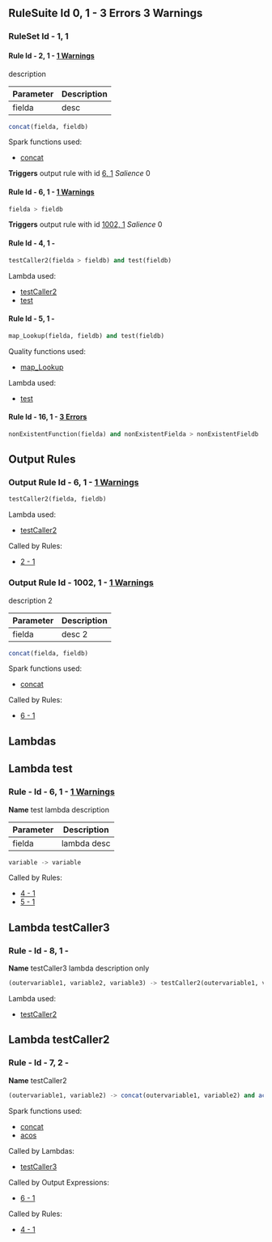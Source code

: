 
## RuleSuite Id 0, 1 <a name="ruleSuite_0_1"></a> - <span class="rule_error">3 Errors</span><span class="rule_warning"> 3 Warnings</span>



### RuleSet Id - 1, 1 <a name="ruleSet_1_1"></a>

#### Rule Id - 2, 1 <a name="rule_2_1"></a> -  <a href="../sampleDocsValidation/#Warnings_2_1" class="rule_warning">1 Warnings</a>
description

|Parameter|Description|
|---|---|
|fielda|desc|



    

```sql
concat(fielda, fieldb)
```

<div class="spark_functions_used comma-list">
<p>Spark functions used:</p>
<ul>

<li> <a target="_blank" href="https://spark.apache.org/docs/latest/api/sql/index.html#concat">concat</a> </li>
</ul>
</div>



__Triggers__ output rule with id <a href="#outputRule_6_1">6, 1</a> _Salience_ 0
 
#### Rule Id - 6, 1 <a name="rule_6_1"></a> -  <a href="../sampleDocsValidation/#Warnings_6_1" class="rule_warning">1 Warnings</a>




    

```sql
fielda > fieldb
```



__Triggers__ output rule with id <a href="#outputRule_1002_1">1002, 1</a> _Salience_ 0
 
#### Rule Id - 4, 1 <a name="rule_4_1"></a> - 




    

```sql
testCaller2(fielda > fieldb) and test(fieldb)
```

<div class="lambdas_used comma-list">
<p>Lambda used:</p>
<ul>

<li> <a href="#lambda_7_2">testCaller2</a> </li>

<li> <a href="#lambda_6_1">test</a> </li>
</ul>
</div>


 
#### Rule Id - 5, 1 <a name="rule_5_1"></a> - 




    

```sql
map_Lookup(fielda, fieldb) and test(fieldb)
```

<div class="spark_functions_used comma-list">
<p>Quality functions used:</p>
<ul>

<li> <a target="_blank" href="../../sqlfunctions/#map_lookup">map_Lookup</a> </li>
</ul>
</div>

<div class="lambdas_used comma-list">
<p>Lambda used:</p>
<ul>

<li> <a href="#lambda_6_1">test</a> </li>
</ul>
</div>


 
#### Rule Id - 16, 1 <a name="rule_16_1"></a> -  <a href="../sampleDocsValidation/#Errors_16_1" class="rule_error">3 Errors</a>




    

```sql
nonExistentFunction(fielda) and nonExistentFielda > nonExistentFieldb
```


 



## Output Rules


### Output Rule Id - 6, 1 <a name="outputRule_6_1"></a> -  <a href="../sampleDocsValidation/#Warnings_6_1" class="rule_warning">1 Warnings</a>




    

```sql
testCaller2(fielda, fieldb)
```

<div class="lambdas_used comma-list">
<p>Lambda used:</p>
<ul>

<li> <a href="#lambda_7_2">testCaller2</a> </li>
</ul>
</div>



<div class="lambdas_used comma-list">
<p>Called by Rules:</p>
<ul>

<li> <a href="#rule_2_1">2 - 1</a> </li>
</ul>
</div>



### Output Rule Id - 1002, 1 <a name="outputRule_1002_1"></a> -  <a href="../sampleDocsValidation/#Warnings_1002_1" class="rule_warning">1 Warnings</a>
description 2

|Parameter|Description|
|---|---|
|fielda|desc 2|



    

```sql
concat(fielda, fieldb)
```

<div class="spark_functions_used comma-list">
<p>Spark functions used:</p>
<ul>

<li> <a target="_blank" href="https://spark.apache.org/docs/latest/api/sql/index.html#concat">concat</a> </li>
</ul>
</div>



<div class="lambdas_used comma-list">
<p>Called by Rules:</p>
<ul>

<li> <a href="#rule_6_1">6 - 1</a> </li>
</ul>
</div>



## Lambdas


## Lambda test
    
### Rule - Id - 6, 1 <a name="lambda_6_1"></a> -  <a href="../sampleDocsValidation/#Warnings_6_1" class="rule_warning">1 Warnings</a>
__Name__ test
lambda description

|Parameter|Description|
|---|---|
|fielda|lambda desc|



    

```sql
variable -> variable
```



<div class="lambdas_used comma-list">
<p>Called by Rules:</p>
<ul>

<li> <a href="#rule_4_1">4 - 1</a> </li>

<li> <a href="#rule_5_1">5 - 1</a> </li>
</ul>
</div>




## Lambda testCaller3
    
### Rule - Id - 8, 1 <a name="lambda_8_1"></a> - 
__Name__ testCaller3
lambda description only



    

```sql
(outervariable1, variable2, variable3) -> testCaller2(outervariable1, variable2)
```

<div class="lambdas_used comma-list">
<p>Lambda used:</p>
<ul>

<li> <a href="#lambda_7_2">testCaller2</a> </li>
</ul>
</div>






## Lambda testCaller2
    
### Rule - Id - 7, 2 <a name="lambda_7_2"></a> - 
__Name__ testCaller2




    

```sql
(outervariable1, variable2) -> concat(outervariable1, variable2) and acos(fielda)
```

<div class="spark_functions_used comma-list">
<p>Spark functions used:</p>
<ul>

<li> <a target="_blank" href="https://spark.apache.org/docs/latest/api/sql/index.html#concat">concat</a> </li>

<li> <a target="_blank" href="https://spark.apache.org/docs/latest/api/sql/index.html#acos">acos</a> </li>
</ul>
</div>



<div class="lambdas_used comma-list">
<p>Called by Lambdas:</p>
<ul>

<li> <a href="#lambda_8_1">testCaller3</a> </li>
</ul>
</div>

<div class="lambdas_used comma-list">
<p>Called by Output Expressions:</p>
<ul>

<li> <a href="#outputRule_6_1">6 - 1</a> </li>
</ul>
</div>

<div class="lambdas_used comma-list">
<p>Called by Rules:</p>
<ul>

<li> <a href="#rule_4_1">4 - 1</a> </li>
</ul>
</div>




